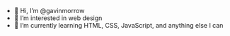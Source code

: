 - 👋 Hi, I’m @gavinmorrow
- 👀 I’m interested in web design
- 🌱 I’m currently learning HTML, CSS, JavaScript, and anything else I can

<!---
gavinmorrow/gavinmorrow is a ✨ special ✨ repository because its `README.md` (this file) appears on your GitHub profile.
You can click the Preview link to take a look at your changes.
--->
